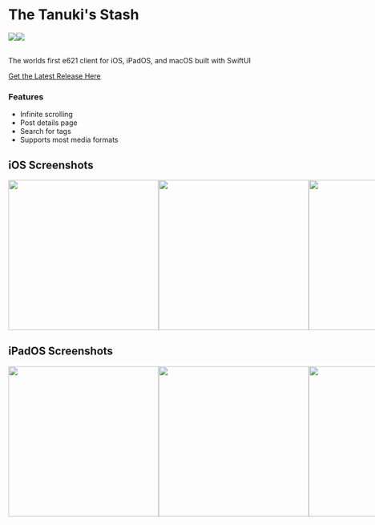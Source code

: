 # The Tanuki's Stash
<div style="display:flex;">
    <a><img src="https://img.shields.io/badge/Swift-FA7343?style=for-the-badge&logo=swift&logoColor=white"></a>
    <a href="https://twitter.com/JayDaBirb"><img src="https://img.shields.io/badge/Twitter-1DA1F2?style=for-the-badge&logo=twitter&logoColor=white"></a>
</div>
<br>

The worlds first e621 client for iOS, iPadOS, and macOS built with SwiftUI

[Get the Latest Release Here](https://github.com/caramelkat/tanukis-stash/releases/latest)

### Features
- Infinite scrolling
- Post details page
- Search for tags
- Supports most media formats


## iOS Screenshots
<div style="display:flex;">
    <a href="https://leanpub.com/mobile-security-testing-guide"><img height="300px" src="https://i.imgur.com/pwFsajM.jpg" /></a>
    <a href="https://leanpub.com/mobile-security-testing-guide"><img height="300px" src="https://i.imgur.com/YqQgsDI.png" /></a>
    <a href="https://leanpub.com/mobile-security-testing-guide"><img height="300px" src="https://i.imgur.com/89TqLfZ.png" /></a>
    <a href="https://leanpub.com/mobile-security-testing-guide"><img height="300px" src="https://i.imgur.com/6SZGlbA.jpg" /></a>
</div>

## iPadOS Screenshots
<div style="display:flex;">
    <a href="https://i.imgur.com/TI7qcPG.jpg"><img height="300px" src="https://i.imgur.com/TI7qcPG.jpg" /></a>
    <a href="https://i.imgur.com/GBzCZs1.jpg"><img height="300px" src="https://i.imgur.com/GBzCZs1.jpg" /></a>
    <a href="https://i.imgur.com/H1HpyiA.jpg"><img height="300px" src="https://i.imgur.com/H1HpyiA.jpg" /></a>
    <a href="https://i.imgur.com/E4UsFLN.jpg"><img height="300px" src="https://i.imgur.com/E4UsFLN.jpg" /></a>
</div>


